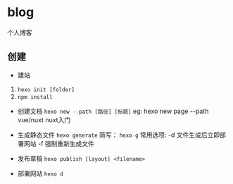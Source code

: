 # blog
个人博客

## 创建
* 建站
1. `hexo init [folder]`
2. `npm install`

* 创建文档
`hexo new --path [路径] [标题]`
eg: hexo new page --path vue/nuxt nuxt入门

* 生成静态文件
`hexo generate`  简写： `hexo g`
常用选项:
-d 文件生成后立即部署网站
-f 强制重新生成文件

* 发布草稿
`hexo publish [layout] <filename>`

* 部署网站
`hexo d`